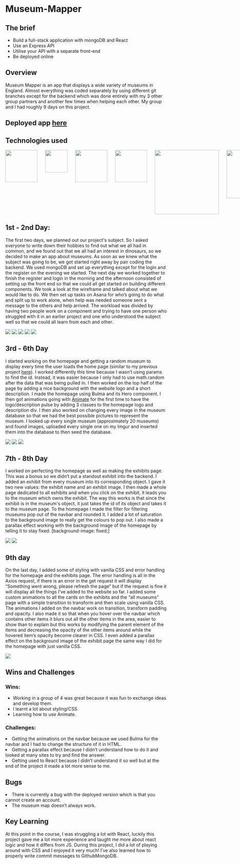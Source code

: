 # Museum-Mapper

## The brief

<ul>
<li>Build a full-stack application with mongoDB and React</li>
<li>Use an Express API</li>
<li>Utilise your API with a separate front-end</li>
<li>Be deployed online</li>
</ul>
  
## Overview

Museum Mapper is an app that displays a wide variety of museums in England. Almost everything was coded separately by using different git branches except for the backend which was done entirely with my 3 other group partners and another few times when helping each other. My group and I had roughly 9 days on this project.

## Deployed app <a href="https://museum-mapper.herokuapp.com/">here</a>

## Technologies used

<div style="display: flex; flex-direction: row; gap: 1.5rem; margin-bottom: 10px;">
  <img style="width: 100px;" src="https://i.imgur.com/tlQzHt6.png">
  <img style="width: 70px;" src="https://i.imgur.com/BYUqdTS.png">
  <img style="width: 100px;" src="https://i.imgur.com/k9De3HS.png">
  <img style="width: 100px;" src="https://i.imgur.com/0O17BWj.png">
  <img style="width: 200px;" src="https://i.imgur.com/C9s6ueO.png">
  <img style="width: 150px;" src="https://i.imgur.com/st6ajnt.jpg">
</div>

## 1st - 2nd Day:

The first two days, we planned out our project's subject. So I asked everyone to write down their hobbies to find out what we all had in common, and we found out that we all had an interest in dinosaurs, so we decided to make an app about museums. As soon as we knew what the subject was going to be, we got started right away by pair coding the backend. 
We used mongoDB and set up everything except for the login and the register on the evening we started. The next day we worked together to finish the register and login in the morning and the afternoon consisted of setting up the front end so that we could all get started on building different components. We took a look at the wireframe and talked about what we would like to do. We then set up tasks on Asana for who’s going to do what and split up to work alone, when help was needed someone sent a message to the others and help arrived. The workload was divided by having two people work on a component and trying to have one person who struggled with it in an earlier project and one who understood the subject well so that we could all learn from each and other.

<img src="https://i.imgur.com/tYBMsy3.png">
<img src="https://i.imgur.com/yYXQNpH.png">
<img src="https://i.imgur.com/iWQ0E7y.png">
<img src="https://i.imgur.com/3vJ72xe.png">
<img src="https://i.imgur.com/ZFA9gIp.png">


## 3rd - 6th Day

I started working on the homepage and getting a random museum to display every time the user loads the home page (similar to my previous project <a href="https://rapidgames.netlify.app">here</a>). 
I worked differently this time because I wasn’t using params to find the id. Instead, it was easier because I only had to use math.random after the data that was being pulled in. I then worked on the top half of the page by adding a nice background with the website logo and a short description. I made the homepage using Bulma and its Hero component. I then got animations going with <a href="https://animate.style">Animate</a> for the first time to have the logo/description pulse by adding 3 classes to the homepage logo and description div. I then also worked on changing every image in the museum database so that we had the best possible pictures to represent the museum. I looked up every single museum (approximately 20 museums) and found images, uploaded every single one on my Imgur and inserted them into the database to then seed the database.

<img src="https://i.imgur.com/nRelBTt.gif">
<img src="https://i.imgur.com/rohCD9i.png">
<img src="https://i.imgur.com/00VuIWH.png">



## 7th - 8th Day

I worked on perfecting the homepage as well as making the exhibits page. This was a bonus so we didn’t put a standout exhibit into the backend. I added an exhibit from every museum into its corresponding object. I gave it two new values: the exhibit name and an exhibit image. I then made a whole page dedicated to all exhibits and when you click on the exhibit, it leads you to the museum which owns the exhibit. The way this works is that since the exhibit is in the museum's object, it just takes the id of its object and takes it to the museum page. To the homepage I made the filter for filtering museums pop out of the navbar and rounded it. I added a lot of saturation to the background image to really get the colours to pop out. I also made a parallax effect working with the background image of the homepage by telling it to stay fixed.
[background-image: fixed;]

<img src="https://i.imgur.com/4anjuIS.png">
<img src="https://i.imgur.com/Fn0fy0f.png">


## 9th day

On the last day, I added some of styling with vanilla CSS and error handling for the homepage and the exhibits page. The error handling is all in the Axios request, if there is an error in the get request it will display “Something went wrong, please refresh the page” but if the request is fine it will display all the things I’ve added to the website so far. I added some custom animations to all the cards on the exhibits and the “all museums” page with a simple transition to transform and then scale using vanilla CSS. The animations I added on the navbar work on transition, transform padding and opacity. I also made it so that when you hover over the navbar which contains other items it blurs out all the other items in the area, easier to show than to explain but this works by modifying the parent element of the items and decreasing the opacity of the other items around while the hovered item’s opacity become clearer in CSS. I even added a parallax effect on the background image of the exhibit page the same way I did for the homepage with just vanilla CSS.

<img src="https://i.imgur.com/NS9i0vF.gif">

## Wins and Challenges

### Wins:
<ul>
<li>Working in a group of 4 was great because it was fun to exchange ideas and develop them.</li>
<li>I learnt a lot about styling/CSS.</li>
<li>Learning how to use Animate.</li>
</ul>

### Challenges:

<li>Getting the animations on the navbar because we used Bulma for the navbar and I had to change the structure of it in HTML.</li>
<li>Getting a parallax effect because I didn’t understand how to do it and looked at many sites to try and find the answer.</li>
<li>Getting used to React because I didn’t understand it so well but at the end of the project it made a lot more sense to me.</li>

## Bugs

<li>There is currently a bug with the deployed version which is that you cannot create an account.</li>
<li>The museum map doesn’t always work.</li>

## Key Learning

At this point in the course, I was struggling a lot with React, luckily this project gave me a lot more experience and taught me more about react logic and how it differs from JS. During this project, I did a lot of playing around with CSS and I enjoyed it very much! I’ve also learned how to properly write commit messages to GithubMongoDB.


